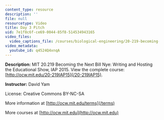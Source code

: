 ```yaml
---
content_type: resource
description: ''
file: null
resourcetype: Video
title: Day 3 Pitch
uid: 7e1f8c6f-ce69-0044-85f8-514534943165
video_files:
  video_captions_file: /courses/biological-engineering/20-219-becoming-the-next-bill-nye-writing-and-hosting-the-educational-show-january-iap-2015/student-projects/david-yams-project/day-3-pitch-1/q4524Q4xnqA.vtt
video_metadata:
  youtube_id: q4524Q4xnqA
---
```


**Description:** MIT 20.219 Becoming the Next Bill Nye: Writing and Hosting the Educational Show, IAP 2015. View the complete course: [http://ocw.mit.edu/20-219IAP15](/20-219IAP15).

**Instructor:** David Yam

License: Creative Commons BY-NC-SA

More information at [http://ocw.mit.edu/terms](/terms)

More courses at [http://ocw.mit.edu](http://ocw.mit.edu)